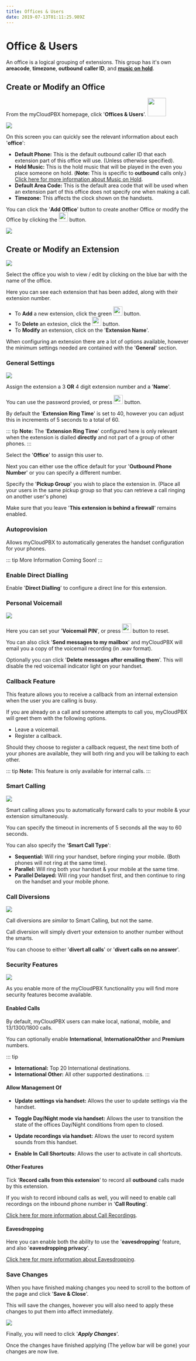 ```yaml
---
title: Offices & Users
date: 2019-07-13T01:11:25.989Z
---
```

# Office & Users

An office is a logical grouping of extensions. This group has it's own **areacode**, **timezone**, **outbound** **caller ID**, and [**music on hold**](https://kb.ecn.net.au/guides/mycloudpbx/music-on-hold.html).

## Create or Modify an Office

From the myCloudPBX homepage, click '**Offices & Users**'. <img style="width: 50px; height: auto;" src="/images/offices_and_users1.png"> 

<img style="width: auto; height: auto;" src="/images/offices_and_users2.png"> 

On this screen you can quickly see the relevant information about each '**office**':

* **Default Phone:** This is the default outbound caller ID that each extension part of this office will use. (Unless otherwise specified).
* **Hold Music:** This is the hold music that will be played in the even you place someone on hold. (**Note:** This is specific to **outbound** calls only.) [Click here for more information about Music on Hold](https://kb.ecn.net.au/guides/mycloudpbx/music-on-hold.html).
* **Default Area Code:** This is the default area code that will be used when an extension part of this office does not specify one when making a call.
* **Timezone:** This affects the clock shown on the handsets.

You can click the '**Add Office**' button to create another Office or modify the Office by clicking the <img style="width: 25px; height: auto;" src="/images/offices_and_users_cog.png"> button.

<img style="width: auto; height: auto;" src="/images/offices_and_users3.png">

## Create or Modify an Extension

![](/images/offices_and_users4.png)

Select the office you wish to view / edit by clicking on the blue bar with the name of the office.

Here you can see each extension that has been added, along with their extension number.

* To **Add** a new extension, click the green <img style="width: 25px; height: auto;" src="/images/offices_and_users_add.png"> button.
* To **Delete** an extesion, click the <img style="width: 25px; height: auto;" src="/images/offices_and_users_del.png"> button.
* To **Modify** an extension, click on the '**Extension Name**'.

When configuring an extension there are a lot of options available, however the minimum settings needed are contained with the '**General**' section.

### General Settings

![](/images/edit_extension_general.png)

Assign the extension a 3 **OR** 4 digit extension number and a '**Name**'.

You can use the password provied, or press <img style="width: 25px; height: auto;" src="/images/exit_extension_refresh.png"> button.

By default the '**Extension Ring Time**' is set to 40, however you can adjust this in increments of 5 seconds to a total of 60. 

::: tip
**Note:** The '**Extension Ring Time**' configured here is only relevant when the extension is dialled **directly** and not part of a group of other phones.
:::

Select the '**Office**' to assign this user to.

Next you can either use the office default for your '**Outbound Phone Number**' or you can specify a different number.

Specify the '**Pickup Group**' you wish to place the extension in. (Place all your users in the same pickup group so that you can retrieve a call ringing on another user's phone)

Make sure that you leave '**This extension is behind a firewall**' remains enabled.

### Autoprovision

Allows myCloudPBX to automatically generates the handset configuration for your phones.

::: tip
More Information Coming Soon!
:::

### Enable Direct Dialling

Enable '**Direct Dialling**' to configure a direct line for this extension.

### Personal Voicemail

![](/images/edit_extension_voicemail.png)

Here you can set your '**Voicemail PIN**', or press <img style="width: 25px; height: auto;" src="/images/exit_extension_refresh.png"> button to reset.

You can also click '**Send messages to my mailbox**' and myCloudPBX will email you a copy of the voicemail recording (in .wav format).

Optionally you can click '**Delete messages after emailing them**'. This will disable the red voicemail indicator light on your handset.

### Callback Feature

This feature allows you to receive a callback from an internal extension when the user you are calling is busy.

If you are already on a call and someone attempts to call you, myCloudPBX will greet them with the following options.

* Leave a voicemail.
* Register a callback.

Should they choose to register a callback request, the next time both of your phones are available, they will both ring and you will be talking to each other.

::: tip
**Note:** This feature is only available for internal calls.
:::

### Smart Calling

![](/images/edit_extension_smartcalling.png)

Smart calling allows you to automatically forward calls to your mobile & your extension simultaneously.

You can specify the timeout in increments of 5 seconds all the way to 60 seconds.

You can also specify the '**Smart Call Type**':

* **Sequential:** Will ring your handset, before ringing your mobile. (Both phones will not ring at the same time).
* **Parallel:** Will ring both your handset & your mobile at the same time.
* **Parallel Delayed:** Will ring your handset first, and then continue to ring on the handset and your mobile phone.

### Call Diversions

![](/images/edit_extension_diversions.png)

Call diversions are _similar_ to Smart Calling, but not the same.

Call diversion will simply divert your extension to another number without the smarts.

You can choose to either '**divert all calls**' or '**divert calls on no answer**'.

### Security Features

![](/images/exit_extension_security.png)

As you enable more of the myCloudPBX functionality you will find more security features become available.

#### Enabled Calls

By default, myCloudPBX users can make local, national, mobile, and 13/1300/1800 calls.

You can optionally enable **International**, **InternationalOther** and **Premium** numbers.

::: tip
* **International:** Top 20 International destinations.
* **International Other:** All other supported destinations.
:::

#### Allow Management Of

* **Update settings via handset:** Allows the user to update settings via the handset.

* **Toggle Day/Night mode via handset:** Allows the user to transition the state of the offices Day/Night conditions from open to closed.

* **Update recordings via handset:** Allows the user to record system sounds from this handset.

* **Enable In Call Shortcuts:** Allows the user to activate in call shortcuts.

#### Other Features

Tick '**Record calls from this extension**' to record all **outbound** calls made by this extension.

If you wish to record inbound calls as well, you will need to enable call recordings on the inbound phone number in '**Call Routing**'. 

[Click here for more information about Call Recordings](https://kb.ecn.net.au/guides/mycloudpbx/call-recordings.html).


#### Eavesdropping

Here you can enable both the ability to use the '**eavesdropping**' feature, and also '**eavesdropping privacy**'.

[Click here for more information about Eavesdropping](https://kb.ecn.net.au/guides/mycloudpbx/eavesdropping.html).


### Save Changes

When you have finished making changes you need to scroll to the bottom of the page and click '**Save & Close**'.

This will save the changes, however you will also need to apply these changes to put them into affect immediately.

![](/images/pbx-apply-viewchanges.png)

Finally, you will need to click '**_Apply Changes_**'.

Once the changes have finished applying (The yellow bar will be gone) your changes are now live.


